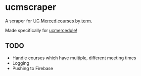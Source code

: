 ucmscraper
==========
A scraper for [UC Merced courses by term.](https://pbanssb.ucmerced.edu/pls/PROD/xhwschedule.p_selectsubject)

Made specifically for [ucmercedule!](https://github.com/karinassuni/ucmercedule)

## TODO
- Handle courses which have multiple, different meeting times
- Logging
- Pushing to Firebase

